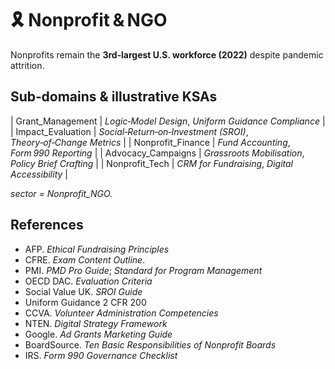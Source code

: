 # 🎗 Nonprofit & NGO

Nonprofits remain the **3rd‑largest U.S. workforce (2022)** despite pandemic attrition.

## Sub‑domains & illustrative KSAs
| Grant_Management | *Logic‑Model Design*, *Uniform Guidance Compliance* |
| Impact_Evaluation | *Social‑Return‑on‑Investment (SROI)*, *Theory‑of‑Change Metrics* |
| Nonprofit_Finance | *Fund Accounting*, *Form 990 Reporting* |
| Advocacy_Campaigns | *Grassroots Mobilisation*, *Policy Brief Crafting* |
| Nonprofit_Tech | *CRM for Fundraising*, *Digital Accessibility* |

*sector = Nonprofit_NGO.*

## References
- AFP. *Ethical Fundraising Principles*
- CFRE. *Exam Content Outline*.
- PMI. *PMD Pro Guide*; *Standard for Program Management*
- OECD DAC. *Evaluation Criteria*
- Social Value UK. *SROI Guide*
- Uniform Guidance 2 CFR 200
- CCVA. *Volunteer Administration Competencies*
- NTEN. *Digital Strategy Framework*
- Google. *Ad Grants Marketing Guide*
- BoardSource. *Ten Basic Responsibilities of Nonprofit Boards*
- IRS. *Form 990 Governance Checklist*